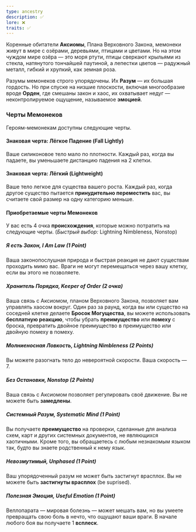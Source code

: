 ```yaml
---
type: ancestry
description: ✅
lore: ❌
traits: ✅
---
```


Коренные обитатели **Аксиомы**, Плана Верховного Закона, мемонеки живут в мире с озёрами, деревьями, птицами и цветами. Но на этом чуждом мире озёра — это моря ртути, птицы сверкают крыльями из стекла, натянутого тончайшей паутиной, а лепестки цветов — радужный металл, гибкий и хрупкий, как земная роза.

Разумы мемонеков строго упорядочены. Их **Разум** — их большая гордость. Но при спуске на низшие плоскости, включая многообразие вроде **Орден**, где смешаны закон и хаос, их охватывает недуг — неконтролируемое ощущение, называемое **эмоцией**.

### Черты Мемонеков

Героям-мемонекам доступны следующие черты.

#### Знаковая черта: Лёгкое Падение (Fall Lightly)

Ваше силиконовое тело мало по плотности. Каждый раз, когда вы падаете, вы уменьшаете дистанцию падения на 2 клетки.

#### Знаковая черта: Лёгкий (Lightweight)

Ваше тело легкое для существа вашего роста. Каждый раз, когда другое существо пытается **принудительно переместить** вас, вы считаете свой размер на одну категорию меньше.

#### Приобретаемые черты Мемонеков

У вас есть 4 очка **происхождения**, которые можно потратить на следующие черты. (_Быстрый выбор:_ Lightning Nimbleness, Nonstop)

##### Я есть Закон, I Am Law (1 Point)

Ваша законопослушная природа и быстрая реакция не дают существам проходить мимо вас. Враги не могут перемещаться через вашу клетку, если вы этого не позволяете.

##### Хранитель Порядка, Keeper of Order (2 очка)

Ваша связь с Аксиомом, планом Верховного Закона, позволяет вам управлять хаосом вокруг. Один раз за раунд, когда вы или существо на соседней клетке делаете **Бросок Могущества**, вы можете использовать **бесплатную реакцию**, чтобы убрать **преимущество** или **помеху** с броска, превратить двойное преимущество в преимущество или двойную помеху в помеху.

##### Молниеносная Ловкость, Lightning Nimbleness (2 Points)

Вы можете разогнать тело до невероятной скорости. Ваша скорость — 7.

##### Без Остановки, Nonstop (2 Points)

Ваша связь с Аксиомом позволяет регулировать своё движение. Вы не можете быть **замедлены**.

##### Системный Разум, Systematic Mind (1 Point)

Вы получаете **преимущество** на проверки, сделанные для анализа схем, карт и других системных документов, не являющихся хаотичными. Кроме того, вы обращаетесь с любым незнакомым языком так, будто вы знаете родственный к нему язык.

##### Невозмутимый, Unphased (1 Point)

Ваш упорядоченный разум не может быть застигнут врасплох. Вы не можете быть **застигнуты врасплох** (be suprised).

##### Полезная Эмоция, Useful Emotion (1 Point)

Веллопарата — мировая болезнь — может мешать вам, но вы умеете превращать свою боль в нечто, что ощущают ваши враги. В начале любого боя вы получаете 1 **всплеск**.
